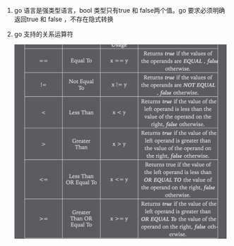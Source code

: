 1. go 语言是强类型语言，bool 类型只有true 和 false两个值。go 要求必须明确返回true 和 false ，不存在隐式转换

2. go 支持的关系运算符

   ![avatar](../../assets/relation.jpg)

